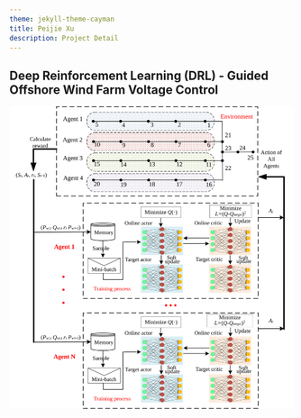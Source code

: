 ```yaml
---
theme: jekyll-theme-cayman
title: Peijie Xu
description: Project Detail
---
```

## Deep Reinforcement Learning (DRL) - Guided Offshore Wind Farm Voltage Control
![1_1](pic/1_1.svg)
